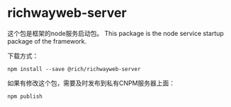 # richwayweb-server

这个包是框架的node服务启动包。 This package is the node service startup package of the framework.

下载方式：
```
npm install --save @rich/richwayweb-server
```

如果有修改这个包，需要及时发布到私有CNPM服务器上面：
```
npm publish
```
